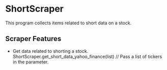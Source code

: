# ShortScraper

This program collects items related to short data on a stock.

## Scraper Features

- Get data related to shorting a stock. ShortScraper.get_short_data_yahoo_finance(list) // Pass a list of tickers in the parameter.
